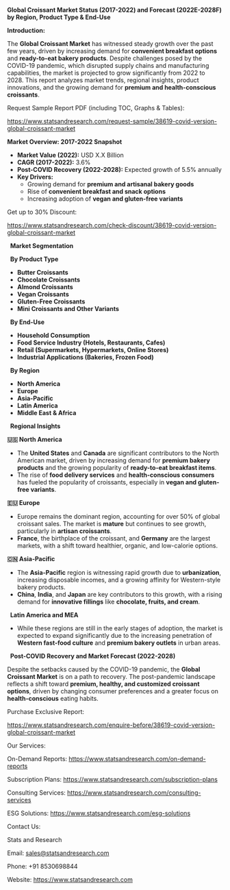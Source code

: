﻿**Global Croissant Market Status (2017-2022) and Forecast (2022E-2028F) by Region, Product Type & End-Use**

**Introduction:**

The **Global Croissant Market** has witnessed steady growth over the past few years, driven by increasing demand for **convenient breakfast options** and **ready-to-eat bakery products**. Despite challenges posed by the COVID-19 pandemic, which disrupted supply chains and manufacturing capabilities, the market is projected to grow significantly from 2022 to 2028. This report analyzes market trends, regional insights, product innovations, and the growing demand for **premium and health-conscious croissants**.

Request Sample Report PDF (including TOC, Graphs & Tables):

<https://www.statsandresearch.com/request-sample/38619-covid-version-global-croissant-market>

**Market Overview: 2017-2022 Snapshot**

- **Market Value (2022):** USD X.X Billion
- **CAGR (2017-2022):** 3.6%
- **Post-COVID Recovery (2022-2028):** Expected growth of 5.5% annually
- **Key Drivers:**
  - Growing demand for **premium and artisanal bakery goods**
  - Rise of **convenient breakfast and snack options**
  - Increasing adoption of **vegan and gluten-free variants**

Get up to 30% Discount:

<https://www.statsandresearch.com/check-discount/38619-covid-version-global-croissant-market>

` `**Market Segmentation**

` `**By Product Type**

- **Butter Croissants**
- **Chocolate Croissants**
- **Almond Croissants**
- **Vegan Croissants**
- **Gluten-Free Croissants**
- **Mini Croissants and Other Variants**

` `**By End-Use**

- **Household Consumption**
- **Food Service Industry (Hotels, Restaurants, Cafes)**
- **Retail (Supermarkets, Hypermarkets, Online Stores)**
- **Industrial Applications (Bakeries, Frozen Food)**

` `**By Region**

- **North America**
- **Europe**
- **Asia-Pacific**
- **Latin America**
- **Middle East & Africa**

` `**Regional Insights**

**🇺🇸 North America**

- The **United States** and **Canada** are significant contributors to the North American market, driven by increasing demand for **premium bakery products** and the growing popularity of **ready-to-eat breakfast items**.
- The rise of **food delivery services** and **health-conscious consumers** has fueled the popularity of croissants, especially in **vegan and gluten-free variants**.

**🇪🇺 Europe**

- Europe remains the dominant region, accounting for over 50% of global croissant sales. The market is **mature** but continues to see growth, particularly in **artisan croissants**.
- **France**, the birthplace of the croissant, and **Germany** are the largest markets, with a shift toward healthier, organic, and low-calorie options.

**🇨🇳 Asia-Pacific**

- The **Asia-Pacific** region is witnessing rapid growth due to **urbanization**, increasing disposable incomes, and a growing affinity for Western-style bakery products.
- **China**, **India**, and **Japan** are key contributors to this growth, with a rising demand for **innovative fillings** like **chocolate, fruits, and cream**.

` `**Latin America and MEA**

- While these regions are still in the early stages of adoption, the market is expected to expand significantly due to the increasing penetration of **Western fast-food culture** and **premium bakery outlets** in urban areas.

` `**Post-COVID Recovery and Market Forecast (2022-2028)**

Despite the setbacks caused by the COVID-19 pandemic, the **Global Croissant Market** is on a path to recovery. The post-pandemic landscape reflects a shift toward **premium, healthy, and customized croissant options**, driven by changing consumer preferences and a greater focus on **health-conscious** eating habits.

Purchase Exclusive Report:

<https://www.statsandresearch.com/enquire-before/38619-covid-version-global-croissant-market>


Our Services:

On-Demand Reports: <https://www.statsandresearch.com/on-demand-reports>

Subscription Plans: <https://www.statsandresearch.com/subscription-plans>

Consulting Services: <https://www.statsandresearch.com/consulting-services>

ESG Solutions: <https://www.statsandresearch.com/esg-solutions>


Contact Us:

Stats and Research

Email: <sales@statsandresearch.com>

Phone: +91 8530698844

Website: <https://www.statsandresearch.com>








